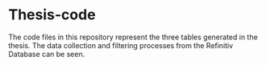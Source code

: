 # Thesis-code
The code files in this repository represent the three tables generated in the thesis. The data collection and filtering processes from the Refinitiv Database can be seen.
